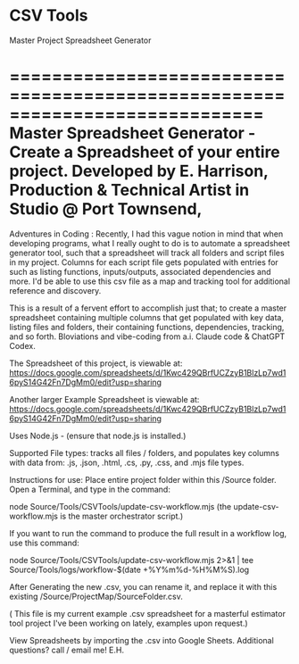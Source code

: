 # CSV Tools
Master Project Spreadsheet Generator

============================================================================
Master Spreadsheet Generator - Create a Spreadsheet of your entire project.
Developed by E. Harrison, Production & Technical Artist in Studio @ Port Townsend, 
============================================================================

Adventures in Coding :  Recently, I had this vague notion in mind that when 
developing programs, what I really ought to do is to automate a spreadsheet 
generator tool, such that a spreadsheet will track all folders and script files in my
project.  Columns for each script file gets populated with entries for such as listing functions, inputs/outputs, associated dependencies and more. I'd be able to use this csv file as a map and tracking tool for additional reference and discovery.

This is a result of a fervent effort to accomplish just that;  to create a master
spreadsheet containing multiple columns that get populated with key data, listing files and folders, their containing functions, dependencies, tracking, and
so forth. Bloviations and vibe-coding from a.i. Claude code & ChatGPT Codex.

The Spreadsheet of this project, is viewable at:
https://docs.google.com/spreadsheets/d/1Kwc429QBrfUCZzyB1BlzLp7wd16pyS14G42Fn7DgMm0/edit?usp=sharing


Another larger Example Spreadsheet is viewable at:
https://docs.google.com/spreadsheets/d/1Kwc429QBrfUCZzyB1BlzLp7wd16pyS14G42Fn7DgMm0/edit?usp=sharing


Uses Node.js - (ensure that node.js is installed.)

Supported File types: tracks all files / folders, and populates key columns with data from: .js, .json, .html, .cs, .py, .css, and .mjs file types.

Instructions for use:
Place entire project folder within this /Source folder.
Open a Terminal, and type in the command:

node Source/Tools/CSVTools/update-csv-workflow.mjs
(the update-csv-workflow.mjs is the master orchestrator script.)

If you want to run the command to produce the full result in a workflow log, use this command:

node Source/Tools/CSVTools/update-csv-workflow.mjs 2>&1 | tee Source/Tools/logs/workflow-$(date +%Y%m%d-%H%M%S).log

After Generating the new .csv, you can rename it, and replace it with this existing
/Source/ProjectMap/SourceFolder.csv.

( This file is my current example .csv spreadsheet for a masterful estimator tool project I've been working on lately, examples upon request.) 

View Spreadsheets by importing the .csv into Google Sheets.
Additional questions?  call / email me!
E.H.